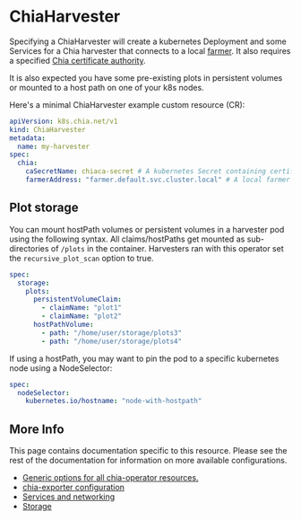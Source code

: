 # ChiaHarvester

Specifying a ChiaHarvester will create a kubernetes Deployment and some Services for a Chia harvester that connects to a local [farmer](chiafarmer.md). It also requires a specified [Chia certificate authority](chiaca.md).

It is also expected you have some pre-existing plots in persistent volumes or mounted to a host path on one of your k8s nodes.

Here's a minimal ChiaHarvester example custom resource (CR):

```yaml
apiVersion: k8s.chia.net/v1
kind: ChiaHarvester
metadata:
  name: my-harvester
spec:
  chia:
    caSecretName: chiaca-secret # A kubernetes Secret containing certificate authority files
    farmerAddress: "farmer.default.svc.cluster.local" # A local farmer using kubernetes DNS names
```

## Plot storage

You can mount hostPath volumes or persistent volumes in a harvester pod using the following syntax. All claims/hostPaths get mounted as sub-directories of `/plots` in the container. Harvesters ran with this operator set the `recursive_plot_scan` option to true.

```yaml
spec:
  storage:
    plots:
      persistentVolumeClaim:
        - claimName: "plot1"
        - claimName: "plot2"
      hostPathVolume:
        - path: "/home/user/storage/plots3"
        - path: "/home/user/storage/plots4"
```

If using a hostPath, you may want to pin the pod to a specific kubernetes node using a NodeSelector:

```yaml
spec:
  nodeSelector:
    kubernetes.io/hostname: "node-with-hostpath"
```

## More Info

This page contains documentation specific to this resource. Please see the rest of the documentation for information on more available configurations.

* [Generic options for all chia-operator resources.](all.md)
* [chia-exporter configuration](chia-exporter.md)
* [Services and networking](services-networking.md)
* [Storage](storage.md)

